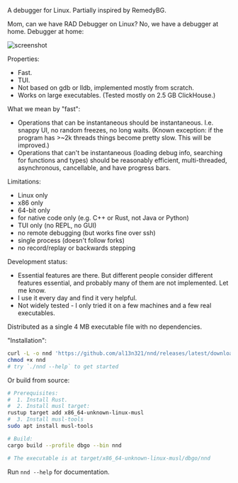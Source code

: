 A debugger for Linux. Partially inspired by RemedyBG.

Mom, can we have RAD Debugger on Linux?
No, we have a debugger at home.
Debugger at home:

![screenshot](https://github.com/user-attachments/assets/e0b03f1e-c1d1-4e38-a992-2ace7321bb75)

Properties:
 * Fast.
 * TUI.
 * Not based on gdb or lldb, implemented mostly from scratch.
 * Works on large executables. (Tested mostly on 2.5 GB ClickHouse.)

What we mean by "fast":
 * Operations that can be instantaneous should be instantaneous. I.e. snappy UI, no random freezes, no long waits.
   (Known exception: if the program has >~2k threads things become pretty slow. This will be improved.)
 * Operations that can't be instantaneous (loading debug info, searching for functions and types) should be reasonably efficient, multi-threaded, asynchronous, cancellable, and have progress bars.

Limitations:
 * Linux only
 * x86 only
 * 64-bit only
 * for native code only (e.g. C++ or Rust, not Java or Python)
 * TUI only (no REPL, no GUI)
 * no remote debugging (but works fine over ssh)
 * single process (doesn't follow forks)
 * no record/replay or backwards stepping

Development status:
 * Essential features are there. But different people consider different features essential, and probably many of them are not implemented. Let me know.
 * I use it every day and find it very helpful.
 * Not widely tested - I only tried it on a few machines and a few real executables.

Distributed as a single 4 MB executable file with no dependencies.

"Installation":
```bash
curl -L -o nnd 'https://github.com/al13n321/nnd/releases/latest/download/nnd'
chmod +x nnd
# try `./nnd --help` to get started
```

Or build from source:
```bash
# Prerequisites:
#  1. Install Rust.
#  2. Install musl target:
rustup target add x86_64-unknown-linux-musl
#  3. Install musl-tools
sudo apt install musl-tools

# Build:
cargo build --profile dbgo --bin nnd

# The executable is at target/x86_64-unknown-linux-musl/dbgo/nnd
```

Run `nnd --help` for documentation.
